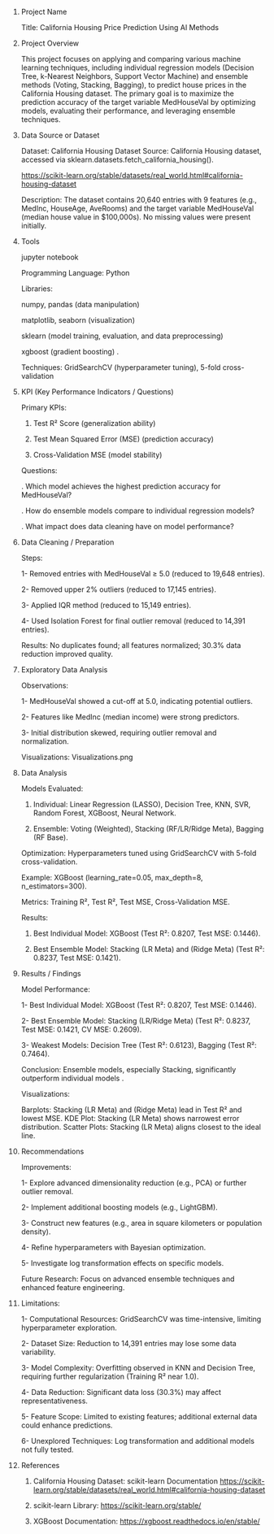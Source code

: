 1. Project Name 

    Title: California Housing Price Prediction Using AI Methods

2. Project Overview

    This project focuses on applying and comparing various machine learning techniques, including individual regression models (Decision Tree, k-Nearest Neighbors, Support Vector Machine) and ensemble methods (Voting, Stacking, Bagging), to predict house prices in the California Housing dataset. 
    The primary goal is to maximize the prediction accuracy of the target variable MedHouseVal by optimizing models, evaluating their performance, and leveraging ensemble techniques.

3. Data Source or Dataset

    Dataset: California Housing Dataset
    Source: California Housing dataset, accessed via sklearn.datasets.fetch_california_housing().
    
    https://scikit-learn.org/stable/datasets/real_world.html#california-housing-dataset
    
    Description: The dataset contains 20,640 entries with 9 features (e.g., MedInc, HouseAge, AveRooms) and the target variable MedHouseVal (median house value in $100,000s). No missing values were present initially.

4. Tools

    jupyter notebook

    Programming Language: Python
    
    Libraries:

    numpy, pandas (data manipulation)
    
    matplotlib, seaborn (visualization)
    
    sklearn (model training, evaluation, and data preprocessing)
    
    xgboost (gradient boosting) . 
    
    Techniques: GridSearchCV (hyperparameter tuning), 5-fold cross-validation

5. KPI (Key Performance Indicators / Questions)

   Primary KPIs:
   
   1. Test R² Score (generalization ability)
   
   2. Test Mean Squared Error (MSE) (prediction accuracy)   
   
   3. Cross-Validation MSE (model stability)


    Questions:

    . Which model achieves the highest prediction accuracy for MedHouseVal?
    
    . How do ensemble models compare to individual regression models?
    
    . What impact does data cleaning have on model performance?



6. Data Cleaning / Preparation

   Steps:

   1- Removed entries with MedHouseVal ≥ 5.0 (reduced to 19,648 entries).
   
   2- Removed upper 2% outliers (reduced to 17,145 entries).
   
   3- Applied IQR method (reduced to 15,149 entries).
   
   4- Used Isolation Forest for final outlier removal (reduced to 14,391 entries).


   Results: No duplicates found; all features normalized; 30.3% data reduction improved quality.

7. Exploratory Data Analysis

     Observations:
   
     1- MedHouseVal showed a cut-off at 5.0, indicating potential outliers.
   
     2- Features like MedInc (median income) were strong predictors.
   
     3- Initial distribution skewed, requiring outlier removal and normalization.


     Visualizations: <a>Visualizations.png </a>

8. Data Analysis

   Models Evaluated:

   1. Individual: Linear Regression (LASSO), Decision Tree, KNN, SVR, Random Forest, XGBoost, Neural Network.
   
   2. Ensemble: Voting (Weighted), Stacking (RF/LR/Ridge Meta), Bagging (RF Base).


   Optimization: Hyperparameters tuned using GridSearchCV with 5-fold cross-validation.

   Example: XGBoost (learning_rate=0.05, max_depth=8, n_estimators=300).


   Metrics: Training R², Test R², Test MSE, Cross-Validation MSE.

   Results:

   1. Best Individual Model: XGBoost (Test R²: 0.8207, Test MSE: 0.1446).
   
   2. Best Ensemble Model: Stacking (LR Meta) and (Ridge Meta) (Test R²: 0.8237, Test MSE: 0.1421).



9. Results / Findings

   Model Performance:

   1- Best Individual Model: XGBoost (Test R²: 0.8207, Test MSE: 0.1446).
   
   2- Best Ensemble Model: Stacking (LR/Ridge Meta) (Test R²: 0.8237, Test MSE: 0.1421, CV MSE: 0.2609).
   
   3- Weakest Models: Decision Tree (Test R²: 0.6123), Bagging (Test R²: 0.7464).
   
   Conclusion: Ensemble models, especially Stacking, significantly outperform individual models .


   Visualizations:

   Barplots: Stacking (LR Meta) and (Ridge Meta) lead in Test R² and lowest MSE.
   KDE Plot: Stacking (LR Meta) shows narrowest error distribution.
   Scatter Plots: Stacking (LR Meta) aligns closest to the ideal line.



10. Recommendations

    Improvements:

    1- Explore advanced dimensionality reduction (e.g., PCA) or further outlier removal.
    
    2- Implement additional boosting models (e.g., LightGBM).
    
    3- Construct new features (e.g., area in square kilometers or population density).
    
    4- Refine hyperparameters with Bayesian optimization.
    
    5- Investigate log transformation effects on specific models.


    Future Research: Focus on advanced ensemble techniques and enhanced feature engineering.

11. Limitations:

    1- Computational Resources: GridSearchCV was time-intensive, limiting hyperparameter exploration.

    2- Dataset Size: Reduction to 14,391 entries may lose some data variability.

    3- Model Complexity: Overfitting observed in KNN and Decision Tree, requiring further regularization (Training R² near 1.0).

    4- Data Reduction: Significant data loss (30.3%) may affect representativeness.

    5- Feature Scope: Limited to existing features; additional external data could enhance predictions.

    6- Unexplored Techniques: Log transformation and additional models not fully tested.

12. References

    1. California Housing Dataset: scikit-learn Documentation
    https://scikit-learn.org/stable/datasets/real_world.html#california-housing-dataset
    
    2. scikit-learn Library: https://scikit-learn.org/stable/
    
    3. XGBoost Documentation: https://xgboost.readthedocs.io/en/stable/

    
